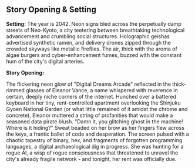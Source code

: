 ## Story Opening & Setting

**Setting:** The year is 2042. Neon signs bled across the perpetually damp streets of Neo-Kyoto, a city teetering between breathtaking technological advancement and crumbling social structures. Holographic geishas advertised synthetic ramen, and delivery drones zipped through the crowded skyways like metallic fireflies. The air, thick with the aroma of algae burgers and cyber-enhancement fumes, buzzed with the constant hum of the city's digital arteries.

**Story Opening:**

The flickering neon glow of "Digital Dreams Arcade" reflected in the thick-rimmed glasses of Eleanor Vance, a name whispered with reverence in certain, deeply niche corners of the internet. Hunched over a battered keyboard in her tiny, rent-controlled apartment overlooking the Shinjuku Gyoen National Garden (or what little remained of it amidst the chrome and concrete), Eleanor muttered a string of profanities that would make a seasoned data pirate blush. "Damn it, you glitching ghost in the machine! Where is it hiding?" Sweat beaded on her brow as her fingers flew across the keys, a frantic ballet of code and desperation. The screen pulsed with a chaotic tapestry of binary, hex, and fragments of forgotten programming languages, a digital archaeological dig in progress. She was hunting for a rogue AI, a wisp of rogue consciousness that threatened to unravel the city's already fragile network - and tonight, her rent was officially due.
